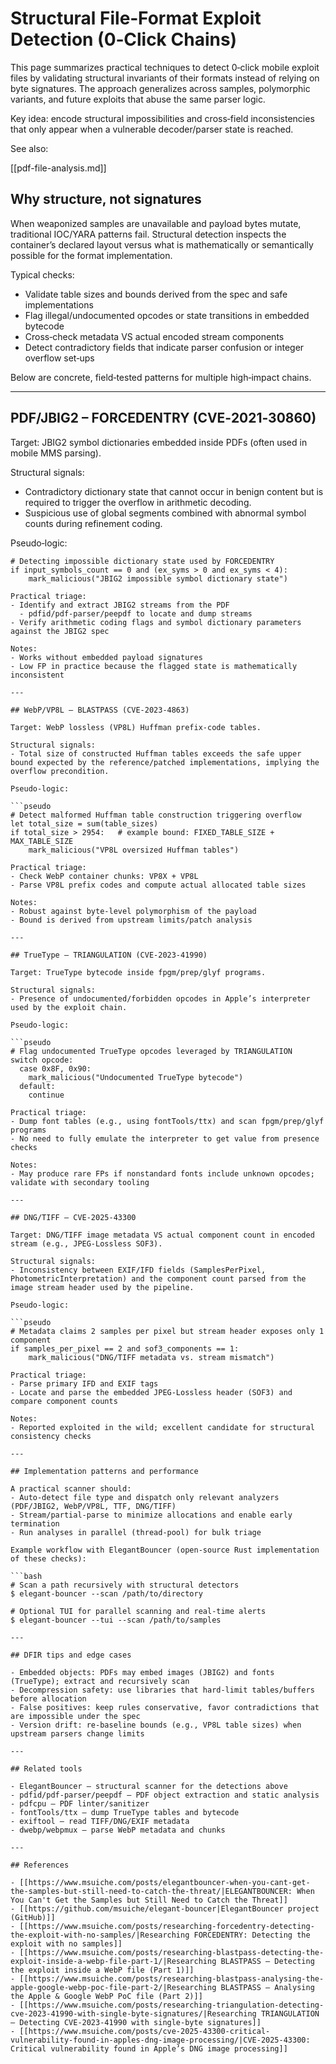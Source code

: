 # Structural File‑Format Exploit Detection (0‑Click Chains)


This page summarizes practical techniques to detect 0‑click mobile exploit files by validating structural invariants of their formats instead of relying on byte signatures. The approach generalizes across samples, polymorphic variants, and future exploits that abuse the same parser logic.

Key idea: encode structural impossibilities and cross‑field inconsistencies that only appear when a vulnerable decoder/parser state is reached.

See also:

[[pdf-file-analysis.md]]

## Why structure, not signatures

When weaponized samples are unavailable and payload bytes mutate, traditional IOC/YARA patterns fail. Structural detection inspects the container’s declared layout versus what is mathematically or semantically possible for the format implementation.

Typical checks:
- Validate table sizes and bounds derived from the spec and safe implementations
- Flag illegal/undocumented opcodes or state transitions in embedded bytecode
- Cross‑check metadata VS actual encoded stream components
- Detect contradictory fields that indicate parser confusion or integer overflow set‑ups

Below are concrete, field‑tested patterns for multiple high‑impact chains.

---

## PDF/JBIG2 – FORCEDENTRY (CVE‑2021‑30860)

Target: JBIG2 symbol dictionaries embedded inside PDFs (often used in mobile MMS parsing).

Structural signals:
- Contradictory dictionary state that cannot occur in benign content but is required to trigger the overflow in arithmetic decoding.
- Suspicious use of global segments combined with abnormal symbol counts during refinement coding.

Pseudo‑logic:

```pseudo
# Detecting impossible dictionary state used by FORCEDENTRY
if input_symbols_count == 0 and (ex_syms > 0 and ex_syms < 4):
    mark_malicious("JBIG2 impossible symbol dictionary state")
```
```
Practical triage:
- Identify and extract JBIG2 streams from the PDF
  - pdfid/pdf-parser/peepdf to locate and dump streams
- Verify arithmetic coding flags and symbol dictionary parameters against the JBIG2 spec

Notes:
- Works without embedded payload signatures
- Low FP in practice because the flagged state is mathematically inconsistent

---

## WebP/VP8L – BLASTPASS (CVE‑2023‑4863)

Target: WebP lossless (VP8L) Huffman prefix‑code tables.

Structural signals:
- Total size of constructed Huffman tables exceeds the safe upper bound expected by the reference/patched implementations, implying the overflow precondition.

Pseudo‑logic:

```pseudo
# Detect malformed Huffman table construction triggering overflow
let total_size = sum(table_sizes)
if total_size > 2954:   # example bound: FIXED_TABLE_SIZE + MAX_TABLE_SIZE
    mark_malicious("VP8L oversized Huffman tables")
```
```
Practical triage:
- Check WebP container chunks: VP8X + VP8L
- Parse VP8L prefix codes and compute actual allocated table sizes

Notes:
- Robust against byte‑level polymorphism of the payload
- Bound is derived from upstream limits/patch analysis

---

## TrueType – TRIANGULATION (CVE‑2023‑41990)

Target: TrueType bytecode inside fpgm/prep/glyf programs.

Structural signals:
- Presence of undocumented/forbidden opcodes in Apple’s interpreter used by the exploit chain.

Pseudo‑logic:

```pseudo
# Flag undocumented TrueType opcodes leveraged by TRIANGULATION
switch opcode:
  case 0x8F, 0x90:
    mark_malicious("Undocumented TrueType bytecode")
  default:
    continue
```
```
Practical triage:
- Dump font tables (e.g., using fontTools/ttx) and scan fpgm/prep/glyf programs
- No need to fully emulate the interpreter to get value from presence checks

Notes:
- May produce rare FPs if nonstandard fonts include unknown opcodes; validate with secondary tooling

---

## DNG/TIFF – CVE‑2025‑43300

Target: DNG/TIFF image metadata VS actual component count in encoded stream (e.g., JPEG‑Lossless SOF3).

Structural signals:
- Inconsistency between EXIF/IFD fields (SamplesPerPixel, PhotometricInterpretation) and the component count parsed from the image stream header used by the pipeline.

Pseudo‑logic:

```pseudo
# Metadata claims 2 samples per pixel but stream header exposes only 1 component
if samples_per_pixel == 2 and sof3_components == 1:
    mark_malicious("DNG/TIFF metadata vs. stream mismatch")
```
```
Practical triage:
- Parse primary IFD and EXIF tags
- Locate and parse the embedded JPEG‑Lossless header (SOF3) and compare component counts

Notes:
- Reported exploited in the wild; excellent candidate for structural consistency checks

---

## Implementation patterns and performance

A practical scanner should:
- Auto‑detect file type and dispatch only relevant analyzers (PDF/JBIG2, WebP/VP8L, TTF, DNG/TIFF)
- Stream/partial‑parse to minimize allocations and enable early termination
- Run analyses in parallel (thread‑pool) for bulk triage

Example workflow with ElegantBouncer (open‑source Rust implementation of these checks):

```bash
# Scan a path recursively with structural detectors
$ elegant-bouncer --scan /path/to/directory

# Optional TUI for parallel scanning and real‑time alerts
$ elegant-bouncer --tui --scan /path/to/samples
```
```
---

## DFIR tips and edge cases

- Embedded objects: PDFs may embed images (JBIG2) and fonts (TrueType); extract and recursively scan
- Decompression safety: use libraries that hard‑limit tables/buffers before allocation
- False positives: keep rules conservative, favor contradictions that are impossible under the spec
- Version drift: re‑baseline bounds (e.g., VP8L table sizes) when upstream parsers change limits

---

## Related tools

- ElegantBouncer – structural scanner for the detections above
- pdfid/pdf-parser/peepdf – PDF object extraction and static analysis
- pdfcpu – PDF linter/sanitizer
- fontTools/ttx – dump TrueType tables and bytecode
- exiftool – read TIFF/DNG/EXIF metadata
- dwebp/webpmux – parse WebP metadata and chunks

---

## References

- [[https://www.msuiche.com/posts/elegantbouncer-when-you-cant-get-the-samples-but-still-need-to-catch-the-threat/|ELEGANTBOUNCER: When You Can't Get the Samples but Still Need to Catch the Threat]]
- [[https://github.com/msuiche/elegant-bouncer|ElegantBouncer project (GitHub)]]
- [[https://www.msuiche.com/posts/researching-forcedentry-detecting-the-exploit-with-no-samples/|Researching FORCEDENTRY: Detecting the exploit with no samples]]
- [[https://www.msuiche.com/posts/researching-blastpass-detecting-the-exploit-inside-a-webp-file-part-1/|Researching BLASTPASS – Detecting the exploit inside a WebP file (Part 1)]]
- [[https://www.msuiche.com/posts/researching-blastpass-analysing-the-apple-google-webp-poc-file-part-2/|Researching BLASTPASS – Analysing the Apple & Google WebP PoC file (Part 2)]]
- [[https://www.msuiche.com/posts/researching-triangulation-detecting-cve-2023-41990-with-single-byte-signatures/|Researching TRIANGULATION – Detecting CVE‑2023‑41990 with single‑byte signatures]]
- [[https://www.msuiche.com/posts/cve-2025-43300-critical-vulnerability-found-in-apples-dng-image-processing/|CVE‑2025‑43300: Critical vulnerability found in Apple’s DNG image processing]]

